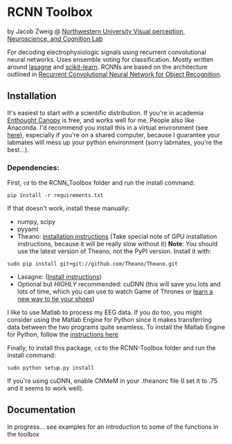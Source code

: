 # RCNN Toolbox

by Jacob Zweig @ [Northwestern University Visual perception, Neuroscience, and Cognition Lab](http://groups.psych.northwestern.edu/grabowecky_suzuki/Grabowecky_Suzuki_Lab/Research.html)

For decoding electrophysiologic signals using recurrent convolutional neural networks. Uses ensemble voting for classification. Mostly written around [lasagne](http://lasagne.readthedocs.io/en/latest/index.html) and [scikit-learn](http://scikit-learn.org/). RCNNs are based on the architecture outlined in [Recurrent Convolutional Neural Network for Object Recognition](http://www.cv-foundation.org/openaccess/content_cvpr_2015/papers/Liang_Recurrent_Convolutional_Neural_2015_CVPR_paper.pdf).

## Installation

It's easiest to start with a scientific distribution. If you're in academia [Enthought Canopy](https://enthought.com/products/canopy/) is free, and works well for me. People also like Anaconda. I'd recommend you install this in a virtual environment (see [here](http://docs.python-guide.org/en/latest/dev/virtualenvs/)), especially if you're on a shared computer, because I guarantee your labmates will mess up your python environment (sorry labmates, you're the best...).

### Dependencies:

First, `cd` to the RCNN_Toolbox folder and run the install command:
```
pip install -r requirements.txt
```
If that doesn't work, install these manually:
- numpy, scipy
- pyyaml
- Theano: [installation instructions](http://deeplearning.net/software/theano/install.html#install) (Take special note of GPU installation instructions, because it will be really slow without it)
**Note**: You should use the latest version of Theano, not the PyPI version. Install it with:
```
sudo pip install git+git://github.com/Theano/Theano.git
```
- Lasagne: ([Install instructions](http://lasagne.readthedocs.io/en/latest/user/installation.html))
- Optional but *HIGHLY* recommended: cuDNN (this will save you lots and lots of time, which you can use to watch Game of Thrones or  [learn a new way to tie your shoes](http://www.fieggen.com/shoelace/ianknot.htm))


I like to use Matlab to process my EEG data. If you do too, you might consider using the Matlab Engine for Python since it makes transferring data between the two programs quite seamless. To install the Matlab Engine for Python, follow the [instructions here](http://www.mathworks.com/help/matlab/matlab_external/install-the-matlab-engine-for-python.html)


Finally, to install this package, `cd` to the RCNN-Toolbox folder and run the install command:
```
sudo python setup.py install
```

If you're using cuDNN, enable CNMeM in your .theanorc file (I set it to .75 and it seems to work well). 



## Documentation

In progress... see examples for an introduction to some of the functions in the toolbox





